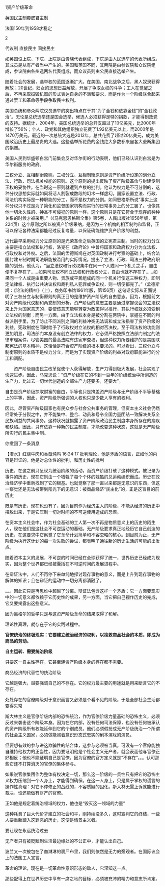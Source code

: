 

1资产阶级革命

英国民主制套皮君主制

法国150年到1958才稳定

2

代议制 直接民主 间接民主

如英国设上院、下院，上院是由贵族代表组成，下院是由人民选举的代表所组成，其成员是从有产者当中产生的。美国和英国不同，其两院是由参议院和众议院组成，参议院由各州选两名代表组成，而众议员则由公民直接选举产生。

随着社会的发展，选举权的范围逐渐扩大。在美国，南北战争之后，黑人奴隶获得解放；20世纪，妇女的思想日益解放，开展了争取女权的斗争；工人在觉醒之后，不再采取捣毁机器的形式表达自身的不满和要求，而是作为一个阶级联合起来通过罢工和革命等手段争取民主权利。

美国总统和参众两院议员选举的突出特点在于其“为了金钱和依靠金钱”的“金钱政治”。无论是总统选举还是国会选举，候选人必须获得足够的捐款，才能得到政党的支持。据统计，2004年，美国总统选举的总开支超过了10亿美元，比2000年增长了56%；个人、政党和其他组织独立花费了1.92亿美元以上，而2000年是1470万美元。最近的一次总统大选是2012年，总共花费了超过20亿美元，成为美国政治历史上最昂贵的大选。这些选举所花费的金钱绝大多数都来自各大垄断集团的捐赠。

美国人民到华盛顿白宫门前集会反对华尔街的行动表明，他们已经认识到白宫是为华尔街服务的政府。



三权分立、互相制衡原则。三权分立、互相制衡原则是资产阶级所设定的划分立法、行政、司法机关权能的原则。这个原则的提出反映了资产阶级革命与封建专制王权的妥协性。在当时这一原则就遭到卢梭的批判。他认为权力是不可分割的，这种分权思想实际就如同将活人割裂成数段的幻术一样虚幻。国家设置立法、行政、司法机构实际是一种职能的分工，而不是权力的分割。如同恩格斯所说“事实上这种分权只不过是为了简化和监督国家机构而实行的日常事务上的分工罢了。也像其他一切永久性的、神圣不可侵犯的原则一样，这个原则只是在它符合于现存的种种关系的时候才被采用。”（《马克思恩格斯全集》第5卷，人民出版社1958年版，第224页）这个原则之所以被资产阶级采纳，是因为三个机构的相互制约和监督，正可以保证各种法案都能经过反复考量，以保证确能维护资产阶级的利益。



近代最早采用权力分立原则的是光荣革命之后英国的立宪君主制。当时的权力分立主要是指立法权和执行权，洛克在《政府论》中曾将国家和政府权力分为立法权、行政权和对外权。之后，法国的孟德斯鸠在对英国政制进行考察的基础上，结合法国封建专制时期司法职能被滥用的实际情况，提出了立法、行政、司法三种政府职能的划分。他认为，“当立法权和行政权集中在同一个人或同一个机关之手，自由便不复存在了……如果司法权不同立法权和行政权分立，自由也就不存在了……如果同一个人或是由重要人物、贵族或平民组成的同一个机关行使这三种权力，即制定法律权、执行公共决议权和裁判私人犯罪或争讼权，则一切便都完了。”（孟德斯鸠：《论法的精神》〈上〉，商务印书馆1961年版，第156页）这句话实际从正面说明了三权分立与制衡原则的真正目的是维护资产阶级的自由意志。因为，根据前文对资产阶级代议制和两党制的分析，资产阶级的意志主要是通过掌握议会的立法权来上升为国家意志的，要使该意志能够转变为政策得以推行，其执行权就必须受到立法权的制衡；而另一方面，由于立法权本身是被分割在两院中，掌握在不同的利益派别手里，为了防止不同派别之间的利益冲突无法调和或立法损害了资产阶级的利益，宪政制度在同时给予了行政权对立法权的相对否决权。至于司法权的功能则更加明显，司法部门本身没有创立法律的权力，它必须严格按照立法部门制定的法律审理案件，尽管美国的最高法院有违宪审查权，但这种权力所要维护的是美国联邦宪法的基本精神，这恰恰是符合资产阶级的根本要求的。可以看出，三权分立与制衡原则的本质不是权力分立，而是为了实现资产阶级的利益对政府职能进行的分工和调配。



　　资产阶级自由民主改革促使个人获得解放，生产力得到极大发展，社会实现了快速进步。因此，马克思说：“资产阶级在它的不到一百年的阶级统治中所创造的生产力，比过去一切世代创造的全部生产力还要多，还要大”。

自由是资产阶级掠取财富的自由，平等也只是掩盖资产阶级与无产阶级不平等基础上的平等，因此，资产阶级所强调的人权也只是少数人享有的权利。

因此，尽管资产阶级国家也有民众参与社会公共事务的管理，但资本主义社会仍然经常处于分裂之中，并不能集中、整合、动员和号令全国力量团结一致解决关系全民族利益的共同事务。这种状况就揭露了资产阶级政治民主制度本身所存在的痼疾和缺陷。因此，只有依靠一种新的民主制度，才能改变这种状态，这就是无产阶级所实行的民主集中制。









你撤回了一条消息

【潜水】红烧牛肉和香菇炖鸡 16:24:17
批判理论，他是矛盾的语言，正如他的内容是辩证的，他是对总体性的批判，和历史性的批判

历史，在这之前只呈现为统治阶级的活动，而资产阶级打破了这种模式。被记录为事件的历史，现在它则由一个牺牲了每个个体的残酷的总运动编织而成。历史在政治经济学中重新找到了它的根基。也就觉察了那一直以来都是无意识的东西，但这一察觉还是无法被带到阳光下的无意识：被商品经济“民主化”的，正是这盲目的前历史

既是有历史，现在也没有了，因为目前作为经济主人的阶级，不能从经济的历史中摆脱出来，于是它压制一切对时间的不可逆使用造成的恐慌。

在资本主义社会中，作为社会基础的工人第一次不再是物质意义上的历史的陌生人，现在他们是这社会不可逆运动的基础。无产阶级要求真正地经历它自己创造的历史，在这要求中它察觉了它革命计划简单和不容忽略的核心。到目前为止，无产阶级为执行这计划的每一次失败的尝试，都表明了通往新的历史生活的可能的出发点。

随着资本主义的发展，不可逆的时间已经在全球获得了统一，世界历史已经成为现实，因为整个世界都已经被囊括在不可逆时间的发展进程中。

在辩证法中，人们不再停下来单纯地探讨现存事物的意义，而是上升到现存事物的解体的知识；且在辩证的运动中一切分离都消融了。

。。。因此它只是再思维中超越了分离。辩证法包含这样一个矛盾：它一方面要现实中的一切意义都依赖于它历史性的成果，另一方面，当它把自己视作历史的完成，它又要揭露出这些意义。

因为黑格尔的哲学只是与这资产阶级革命的结果取得了和解。



理论性真理，就存在于它的实践过程中。



**官僚统治的终极现实：它要建立统治经济的权利，以挽救商品社会的本质，即成为商品的劳动。**

**自主运转、需要统治阶级**

只要这一自主性存在，它甚至连资产阶级本身的存在都不需要。

商品经济的代替性的统治阶级

它越是强大，越要强调自己的不存在。它的权力最主要的用途就是用来断言它的不存在。

处处存在的官僚阶级对于意识而言又必须是个看不见的阶级，于是全部社会生活都变得失常

斯大林主义是官僚阶级内部的恐怖统治，作为官僚阶级力量基础的恐怖主义，必须反过来袭击这个阶级本身。因为在它内部，没有任何司法保障，也没有任何被承认的资产阶级所有权能延伸到它的个别成员。他们必须假扮成无产阶级统治一个所谓的社会主义国家，必须做能照着意识形态式忠实的剧本演戏的演员。

但要想有效的参与进这欺骗性的结合体，这参与必须被当真。可没有一个官僚能独自维持他权力的正当性，因为要证明他是个社会主义无产者，就会表面他与官僚正好相反；他也不能证明自己是官僚，因为官僚的官方定义就是“不存在”。。。认可那些它还不打算消灭的官僚的集体参与。

如果说官僚集团作为整体有权决定一切，那么这一阶级的一贯性只有把它的恐怖主义权力压缩到一个人身上，才能得到确保。在这一人身上，只是属于掌权的谎言的操作性真理：对它不停修正的战线的，不容质疑的固化。斯大林无需上诉就能进行裁决，谁还能做有财产的官僚。

正如他是规定着统治领域的权力，他也是“毁灭这一领域的力量”



这种耗费了巨大代价才建立的社会和平，刚持续没多久，这时宣判它的终结，一些人要重新踏入这罪恶的历史，这便是情景主义者。

要让现在永远统治过去

无产者只有被贬黜到生活最边缘处的不公正中，才能认出自己。

波兰又一次被包在了血淋淋的裹尸布里，我们则依然是无力的旁观者。在国际议会上的法国工人宣言，

革命的理论，现在是一切革命性意识形态的敌人，它深知这一点。

那些配得上在世界历史中享有一席之地的目标，必须被充沛的精力和意志所肯定。



























 































